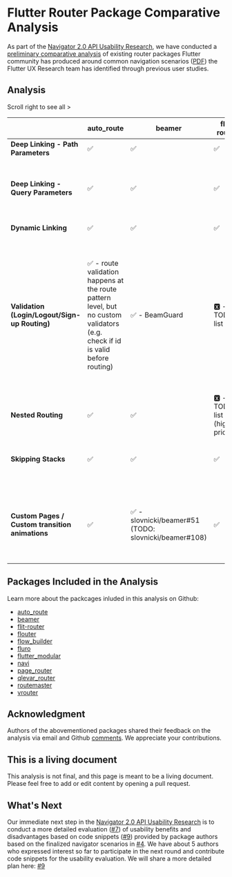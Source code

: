 # Flutter Router Package Comparative Analysis  
As part of the [Navigator 2.0 API Usability Research](https://github.com/flutter/uxr/wiki/Navigator-2.0-API-Usability-Research), we have conducted a [preliminary comparative analysis](https://github.com/flutter/uxr/issues/13) of existing router packages Flutter community has produced around common navigation scenarios ([PDF](https://github.com/flutter/uxr/blob/master/nav2-usability/storyboards/%5BPublic%5D%20Flutter%20Navigator%20Scenarios%20Storyboards%20v2.pdf)) the Flutter UX Research team has identified through previous user studies.  
  
## Analysis  
Scroll right to see all >

|  | auto_route | beamer | flit-router | flouter | flow_builder | fluro | flutter_modular | navi | page_router | qlevar_router | routemaster | vrouter |
|---|---|---|---|---|---|---|---|---|---|---|---|---|
| **Deep Linking - Path Parameters** | ✅ | ✅ | ✅ | ✅ | 🆇 - in TODO list | ✅ | ✅ | ✅ | ✅ | ✅ | ✅ | ✅ |
|  |  |  |  |  |  |  |  | [code snippets](https://github.com/flutter/uxr/blob/master/nav2-usability/scenario-code/deeplink-pathparam/deeplink_pathparam_navi.dart) |  |  |  | [code snippets](https://github.com/lulupointu/vrouter_navigator_scenarios/blob/main/lib/path_parameters.dart) |
| **Deep Linking - Query Parameters** | ✅ | ✅ | ✅ | ✅ | 🆇 | ✅ | ✅ | ✅ | 🆇 - in TODO list | ✅ | ✅ | ✅ |
|  |  |  |  |  |  |  |  | [code snippets](https://github.com/flutter/uxr/blob/master/nav2-usability/scenario-code/deeplink-queryparam/deeplink_queryparam_navi.dart) |  |  |  | [code snippets](https://github.com/lulupointu/vrouter_navigator_scenarios/blob/main/lib/query_parameters.dart) |
| **Dynamic Linking** | ✅ | ✅ | ✅ | ✅ | 🆇 - in TODO list | ✅ | ✅ | ✅ | ✅ | ✅ | ✅ | ✅ |
|  |  |  |  |  |  |  |  | [code snippets](https://github.com/flutter/uxr/blob/master/nav2-usability/scenario-code/dynamic-linking/dynamic_linking_navi.dart) |  |  |  | [code snippets](https://github.com/lulupointu/vrouter_navigator_scenarios/blob/main/lib/dynamic_linking.dart) |
| **Validation (Login/Logout/Sign-up Routing)** | ✅ - route validation happens at the route pattern level, but no custom validators (e.g. check if id is valid before routing) | ✅ - BeamGuard | 🆇 - in TODO list | 🆇 | ✅ | 🆇 - in TODO list | ✅ | ✅ | ✅ - no way to specify "default" route when validation fails (e.g. go to login/ screen if user is logged out) | ✅ | ✅ | ✅- VNavigationGuard |
|  |  |  |  |  |  |  |  | [code snippets](https://github.com/flutter/uxr/blob/master/nav2-usability/scenario-code/sign-in-routing/sign_in_routing_navi.dart) |  |  |  | [code snippets](https://github.com/lulupointu/vrouter_navigator_scenarios/blob/main/lib/login_logout.dart) |
| **Nested Routing** | ✅ | ✅ | 🆇 - in TODO list (highest priority) | 🆇 - in TODO list | ✅ | 🆇 - in TODO list | ✅ | ✅ | 🆇 | ✅ | ✅ | ✅ | ✅ |
|  |  |  |  |  |  |  |  |  |  |  |  | [code snippets](https://github.com/lulupointu/vrouter_navigator_scenarios/blob/main/lib/nested_routing.dart) |
| **Skipping Stacks** | ✅ | ✅ | ✅ | ✅ | ✅ | 🆇 | 🆇 | ✅ - [BUG](https://github.com/zenonine/navi/issues/29)  | ✅ | ✅ | ✅ | ✅ |
|  |  |  |  |  |  |  |  | [code snippets](https://github.com/flutter/uxr/blob/master/nav2-usability/scenario-code/skipping-stacks/skipping_stacks_navi.dart) |  |  |  | [code snippets](https://github.com/lulupointu/vrouter_navigator_scenarios/blob/main/lib/skipping_stacks.dart) |
| **Custom Pages / Custom transition animations** | ✅ | ✅ - slovnicki/beamer#51 (TODO: slovnicki/beamer#108) | ✅ | ✅ | ✅ | ✅ | ✅ | ✅ | ✅ | ✅ | ✅ | ✅- Custom transitions are supported, but custom Page objects aren't (it currently hard-codes MaterialPage) |
|  |  |  |  |  |  |  |  |  |  |  |  |  |


## Packages Included in the Analysis  
Learn more about the packcages inluded in this analysis on Github:  
  
- [auto_route](https://github.com/Milad-Akarie/auto_route_library)
- [beamer](https://github.com/slovnicki/beamer)
- [flit-router](https://github.com/polyflection/flit_router)
- [flouter](https://github.com/Kleak/flouter)
- [flow_builder](https://github.com/felangel/flow_builder)
- [fluro](https://github.com/lukepighetti/fluro)
- [flutter_modular](https://github.com/Flutterando/modular)
- [navi](https://github.com/zenonine/navi)
- [page_router](https://github.com/johnpryan/page_router)
- [qlevar_router](https://github.com/SchabanBo/qlevar_router)
- [routemaster](https://github.com/tomgilder/routemaster)
- [vrouter](https://github.com/lulupointu/vrouter)
 
## Acknowledgment  
Authors of the abovementioned packages shared their feedback on the analysis via email and Github [comments](https://github.com/flutter/uxr/issues/13). We appreciate your contributions.  
  
## This is a living document
This analysis is not final, and this page is meant to be a living document. Please feel free to add or edit content by opening a pull request.  
  
## What's Next  
Our immediate next step in the [Navigator 2.0 API Usability Research](https://github.com/flutter/uxr/wiki/Navigator-2.0-API-Usability-Research) is to conduct a more detailed evaluation ([#7](https://github.com/flutter/uxr/issues/7)) of usability benefits and disadvantages based on code snippets ([#9](https://github.com/flutter/uxr/issues/9)) provided by package authors based on the finalized navigator scenarios in [#4](https://github.com/flutter/uxr/issues/4). We have about 5 authors who expressed interest so far to participate in the next round and contribute code snippets for the usability evaluation. We will share a more detailed plan here: [#9](https://github.com/flutter/uxr/issues/9)
